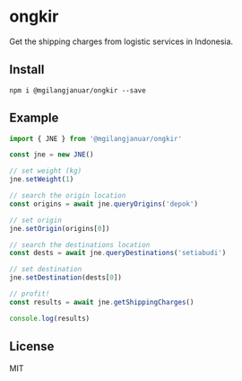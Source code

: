 # ongkir

Get the shipping charges from logistic services in Indonesia.

## Install

```shell
npm i @mgilangjanuar/ongkir --save
```

## Example

```typescript
import { JNE } from '@mgilangjanuar/ongkir'

const jne = new JNE()

// set weight (kg)
jne.setWeight(1)

// search the origin location
const origins = await jne.queryOrigins('depok')

// set origin
jne.setOrigin(origins[0])

// search the destinations location
const dests = await jne.queryDestinations('setiabudi')

// set destination
jne.setDestination(dests[0])

// profit!
const results = await jne.getShippingCharges()

console.log(results)
```

## License

MIT
